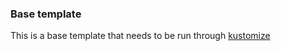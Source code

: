 ### Base template

This is a base template that needs to be run through [kustomize](https://kubectl.docs.kubernetes.io/references/kustomize)
